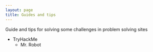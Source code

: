 ```yaml
---
layout: page
title: Guides and tips
---
```


Guide and tips for solving some challenges in problem solving sites

- TryHackMe
    - Mr. Robot
